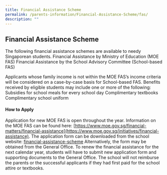 ```yaml
---
title: Financial Assistance Scheme
permalink: /parents-information/Financial-Assistance-Scheme/fas/
description: ""
---
```


## Financial Assistance Scheme

The following financial assistance schemes are available to needy Singaporean students.
Financial Assistance by Ministry of Education (MOE FAS)
Financial Assistance by the School Advisory Committee (School-based FAS)

Applicants whose family income is not within the MOE FAS’s income criteria will be considered on a case-by-case basis for School-based FAS. Benefits received by eligible students may include one or more of the following:
Subsidies for school meals for every school day
Complimentary textbooks
Complimentary school uniform

#### How to Apply
Application for new MOE FAS is open throughout the year. Information on the MOE FAS can be found here: [https://www.moe.gov.sg/financial-matters/financial-assistance](https://www.moe.gov.sg/initiatives/financial-assistance). The application form can be downloaded from the school website: [financial-assistance-scheme](/files/2023%20MOE%20FAS%20Application%20Form.pdf) Alternatively, the form may be obtained from the General Office. To renew the financial assistance for the next calendar year, students will have to submit new application form and supporting documents to the General Office. The school will not reimburse the parents or the successful applicants if they had first paid for the school attire or textbooks.
